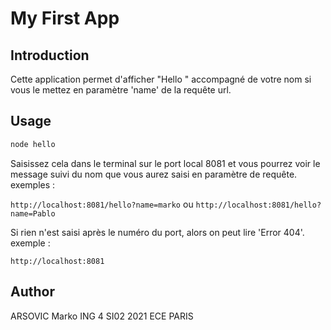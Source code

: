 # My First App

## Introduction

Cette application permet d'afficher "Hello " accompagné de votre nom si vous le mettez en paramètre 'name' de la requête url.


## Usage

```bash
node hello
```
Saisissez cela dans le terminal sur le port local 8081 et vous pourrez voir le message suivi du nom que vous aurez saisi en paramètre de requête.
exemples :

`http://localhost:8081/hello?name=marko` ou `http://localhost:8081/hello?name=Pablo`


Si rien n'est saisi après le numéro du port, alors on peut lire 'Error 404'.
exemple : 

`http://localhost:8081`

## Author
ARSOVIC Marko
ING 4 SI02 2021
ECE PARIS
